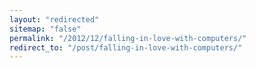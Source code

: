 ```yaml
---
layout: "redirected"
sitemap: "false"
permalink: "/2012/12/falling-in-love-with-computers/"
redirect_to: "/post/falling-in-love-with-computers/"
---
```




